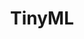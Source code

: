 ---
layout: tag-list
type: tag
title: TinyML
slug: TinyML
category:
sidebar: true
description: >
  
---
